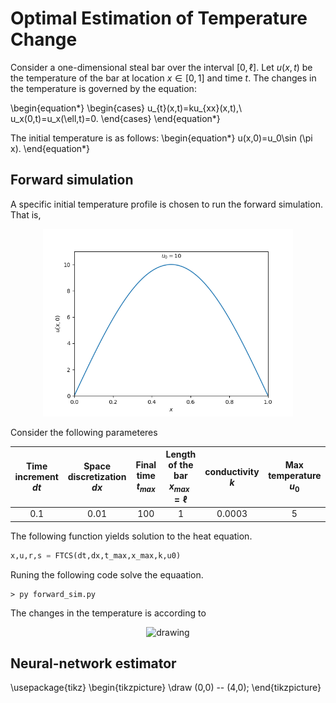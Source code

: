 # Optimal Estimation of Temperature Change
Consider a one-dimensional steal bar over the interval $[0,\ell]$. Let $u(x,t)$ be the temperature of the bar at location $x\in [0,1]$ and time $t$. The changes in the temperature is governed by the equation:


\begin{equation*}
\begin{cases}
u_{t}(x,t)=ku_{xx}(x,t),\\
u_x(0,t)=u_x(\ell,t)=0.
\end{cases}
\end{equation*}


The initial temperature is as follows:
\begin{equation*}
u(x,0)=u_0\sin (\pi x).
\end{equation*}

## Forward simulation
A specific initial temperature profile is chosen to run the forward simulation. That is,

<p align="center">
<img src="figs/u0.png" alt="drawing" width="400"/>
</p>

Consider the following parameteres

|Time increment $dt$|Space discretization $dx$|Final time $t_{max}$|Length of the bar $x_{max}=\ell$|conductivity $k$|Max temperature $u_0$|
|:------------------:|:-----------------------:|:--------------:|:------------------------:|:--------------:|:-----------------:|
|         0.1       |            0.01         |       100       |            1            |      0.0003     |         5        |

The following function yields solution to the heat equation.

```python
x,u,r,s = FTCS(dt,dx,t_max,x_max,k,u0)
```

Runing the following code solve the equaation.

```
> py forward_sim.py
```

The changes in the temperature is according to

<p align="center">
<img src="gifs/temp.gif" alt="drawing" width="400"/>
</p>

## Neural-network estimator

\usepackage{tikz}
\begin{tikzpicture}
\draw (0,0) -- (4,0);
\end{tikzpicture}